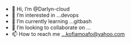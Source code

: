- 👋 Hi, I’m @Darlyn-cloud
- 👀 I’m interested in ...devops
- 🌱 I’m currently learning ...gitbash
- 💞️ I’m looking to collaborate on ...
- 📫 How to reach me ...kofiamoafo@yahoo.com

<!---
Darlyn-cloud/Darlyn-cloud is a ✨ special ✨ repository because its `README.md` (this file) appears on your GitHub profile.
You can click the Preview link to take a look at your changes.
--->
